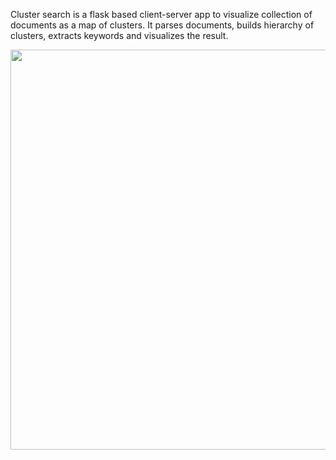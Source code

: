 Cluster search is a flask based client-server app to visualize collection of documents as a map of clusters.
It parses documents, builds hierarchy of clusters, extracts keywords and visualizes the result.


<img src="cover.gif" width="640" />

